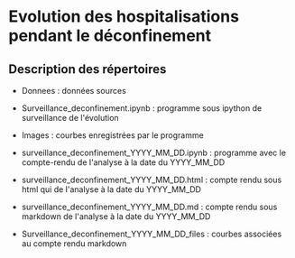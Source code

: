 # Evolution des hospitalisations pendant le déconfinement

## Description des répertoires
- Donnees : données sources

- Surveillance_deconfinement.ipynb : programme sous ipython de surveillance de l'évolution
- Images : courbes enregistrées par le programme 

- surveillance_deconfinement_YYYY_MM_DD.ipynb : programme avec le compte-rendu de l'analyse à la date du YYYY_MM_DD
- surveillance_deconfinement_YYYY_MM_DD.html : compte rendu sous html qui de l'analyse à la date du YYYY_MM_DD
- surveillance_deconfinement_YYYY_MM_DD.md : compte rendu sous markdown de l'analyse à la date du YYYY_MM_DD
- Surveillance_deconfinement_YYYY_MM_DD_files : courbes associées au compte rendu markdown
